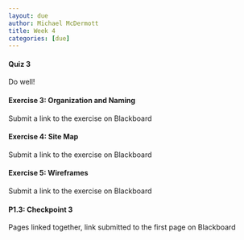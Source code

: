 ```yaml
---
layout: due
author: Michael McDermott
title: Week 4
categories: [due]
---
```

#### Quiz 3
Do well!

#### Exercise 3: Organization and Naming
Submit a link to the exercise on Blackboard

#### Exercise 4: Site Map
Submit a link to the exercise on Blackboard

#### Exercise 5: Wireframes
Submit a link to the exercise on Blackboard

#### P1.3: Checkpoint 3
Pages linked together, link submitted to the first page on Blackboard

